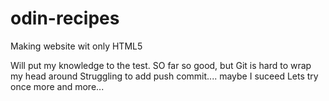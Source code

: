 # odin-recipes
Making website wit only HTML5

Will put my knowledge to the test. 
SO far so good, but Git is hard to wrap my head around
Struggling to add push commit....
maybe I suceed
Lets try once more
and more...
